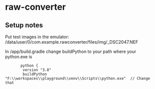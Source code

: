 # raw-converter

## Setup notes

Put test images in the emulator:
/data/user/0/com.example.rawconverter/files/img/_DSC2047.NEF

In /app/build.gradle change buildPython to your path where your python.exe is

           python {
            version "3.8"
            buildPython "F:\\workspaces\\playground\\venv\\Scripts\\python.exe"  // Change that
